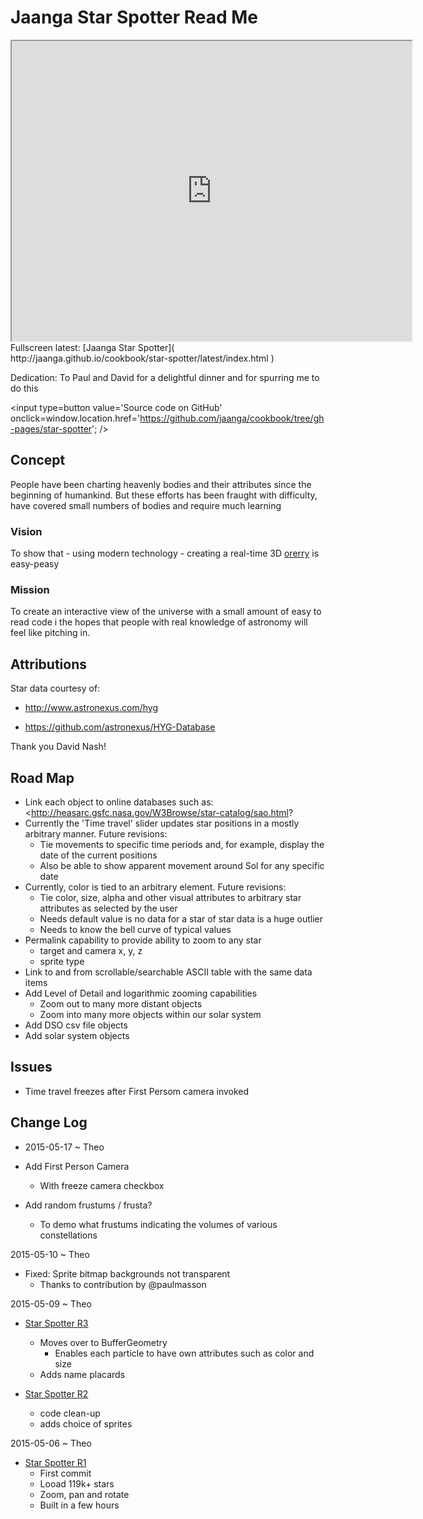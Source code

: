 Jaanga Star Spotter Read Me
===
 
<span style=display:none; >[View as web page]( http://jaanga.github.io/cookbook/star-spotter/index.html "view the files as apps." ) </span>  

<iframe src=http://jaanga.github.io/cookbook/star-spotter/latest/index.html width=640 height=480 ></iframe>  
Fullscreen latest: [Jaanga Star Spotter]( http://jaanga.github.io/cookbook/star-spotter/latest/index.html )

Dedication: To Paul and David for a delightful dinner and for spurring me to do this 

<input type=button value='Source code on GitHub' onclick=window.location.href='https://github.com/jaanga/cookbook/tree/gh-pages/star-spotter'; />

## Concept

People have been charting heavenly bodies and their attributes since the beginning of humankind. 
But these efforts has been fraught with difficulty, have covered small numbers of bodies and require much learning

### Vision

To show that - using modern technology - creating a real-time 3D [orerry]( http://en.wikipedia.org/wiki/Orrery ) is easy-peasy

### Mission

To create an interactive view of the universe with a small amount of easy to read code i the hopes that people with real knowledge of astronomy will feel like pitching in.  


## Attributions

Star data courtesy of:

* <http://www.astronexus.com/hyg>

* <https://github.com/astronexus/HYG-Database>

Thank you David Nash!

## Road Map

* Link each object to online databases such as: <http://heasarc.gsfc.nasa.gov/W3Browse/star-catalog/sao.html?
* Currently the 'Time travel' slider updates star positions in a mostly arbitrary manner. Future revisions:
	* Tie movements to specific time periods and, for example, display the date of the current positions
	* Also be able to show apparent movement around Sol for any specific date
* Currently, color is tied to an arbitrary element. Future revisions:
	* Tie color, size, alpha and other visual attributes to arbitrary star attributes as selected by the user
	* Needs default value is no data for a star of star data is a huge outlier
	* Needs to know the bell curve of typical values
* Permalink capability to provide ability to zoom to any star
	* target and camera x, y, z
	* sprite type
* Link to and from scrollable/searchable ASCII table with the same data items
* Add Level of Detail and logarithmic zooming capabilities
	* Zoom out to many more distant objects
	* Zoom into many more objects within our solar system 
* Add DSO csv file objects
* Add solar system objects


## Issues

* Time travel freezes after First Persom camera invoked

## Change Log

* 2015-05-17 ~ Theo

* Add First Person Camera
	* With freeze camera checkbox
* Add random frustums / frusta?
	* To demo what frustums indicating the volumes of various constellations


2015-05-10 ~ Theo

* Fixed: Sprite bitmap backgrounds not transparent
	* Thanks to contribution by @paulmasson


2015-05-09 ~ Theo

* [Star Spotter R3]( http://jaanga.github.io/cookbook/star-spotter/r3/star-spotter-r3.html )
	* Moves over to BufferGeometry
		* Enables each particle to have own attributes such as color and size
	* Adds name placards

* [Star Spotter R2]( http://jaanga.github.io/cookbook/star-spotter/r2/star-spotter-r2.html )
	* code clean-up
	* adds choice of sprites


2015-05-06 ~ Theo

* [Star Spotter R1]( http://jaanga.github.io/cookbook/star-spotter/r1/star-spotter.html )
	* First commit
	* Looad 119k+ stars
	* Zoom, pan and rotate
	* Built in a few hours